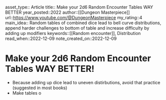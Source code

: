 asset_type:: Article
title:: Make your 2d6 Random Encounter Tables WAY BETTER
year_posted::2022
author::[[Dungeon Masterpiece]]
url::https://www.youtube.com/@DungeonMasterpiece
my_rating::4
main_idea:: Random tables of combined dice lead to bell curve distributions, append harder challenges to bottom of table and increase difficulty by adding up modifiers
keywords::[[Random encounter]], Distribution
read_when::2022-12-09
note_created_on::2022-12-09

# Make your 2d6 Random Encounter Tables WAY BETTER!


* Because adding up dice lead to uneven distirbutions, avoid that practice (suggested in most books)
* Make tables o